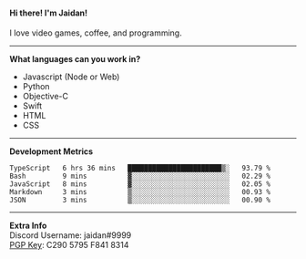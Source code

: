 #### Hi there! I'm Jaidan!
I love video games, coffee, and programming.

---
**What languages can you work in?**<br>
- Javascript (Node or Web)
- Python
- Objective-C
- Swift
- HTML
- CSS

---
**Development Metrics**<br>
<!--START_SECTION:waka-->
```text
TypeScript   6 hrs 36 mins   ███████████████████████▒░   93.79 % 
Bash         9 mins          ▓░░░░░░░░░░░░░░░░░░░░░░░░   02.29 % 
JavaScript   8 mins          ▓░░░░░░░░░░░░░░░░░░░░░░░░   02.05 % 
Markdown     3 mins          ▒░░░░░░░░░░░░░░░░░░░░░░░░   00.93 % 
JSON         3 mins          ▒░░░░░░░░░░░░░░░░░░░░░░░░   00.90 % 
```
<!--END_SECTION:waka-->

---
**Extra Info**<br>
Discord Username: jaidan#9999  
[PGP Key](https://keybase.io/monotrix/pgp_keys.asc): C290 5795 F841 8314
